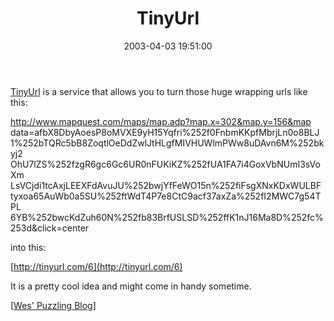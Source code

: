 ﻿---
layout: post
title: "TinyUrl"
comments: false
date: 2003-04-03 19:51:00
categories:
 - Technology
subtext-id: afea9ec3-3bdc-4317-81c4-9d76a592e5de
alias: /blog/TinyUrl.aspx
---


[TinyUrl](http://tinyurl.com/) is a service that allows you to turn those huge wrapping urls like this:

http://www.mapquest.com/maps/map.adp?map.x=302&map.y=156&map  
data=afbX8DbyAoesP8oMVXE9yH15Yqfri%252f0FnbmKKpfMbrjLn0o8BLJ  
1%252bTQRc5bB8ZoqtlOeDdZwlJtHLgfMIVHUWlmPWw8uDAvn6M%252bkyj2  
OhU7lZS%252fzgR6gc6Gc6UR0nFUKiKZ%252fUA1FA7i4GoxVbNUmI3sVoXm  
LsVCjdi1tcAxjLEEXFdAvuJU%252bwjYfFeWO15n%252fiFsgXNxKDxWULBF  
tyxoa65AuWb0a5SU%252ftWdT4P7e8CtC9acf37axZa%252fI2MWC7g54TPL  
6YB%252bwcKdZuh60N%252fb83BrfUSLSD%252ffK1nJ16Ma8D%252fc%253d&click=center

into this:

[http://tinyurl.com/6](http://tinyurl.com/6)

It is a pretty cool idea and might come in handy sometime.

[[Wes' Puzzling Blog](http://dotnetweblogs.com/Whaggard/)] 
